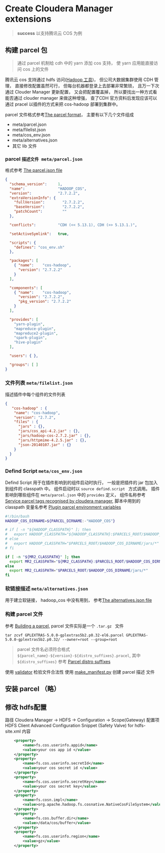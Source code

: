 # Create Cloudera Manager extensions 

<!-- toc -->

>**success**
> 以支持腾讯云 COS 为例

## 构建 parcel 包

> 通过 parcel 机制给 cdh 中的 yarn 添加 cos 支持， 使 yarn 应用能直接访问 cos 上的文件

腾讯云 cos 支持通过 hdfs 访问([Hadoop 工具][1])， 但公司大数据集群使用 CDH 管理， 直接修改配置虽然可行， 但每台机器都登录上去部署非常繁琐， 且万一下次通过 Clouder Manager 更新配置， 又会把配置覆盖掉， 所以要找出一种方式看能否通过 clouder manager 来做这种增强， 查了CDH 官方资料后发现应该可以通过 pracel 以插件的方式来把 cos-hadoop 部署到集群中。

parcel 文件格式参考[The parcel format][2]， 主要有以下几个文件组成

* meta/parcel.json
* meta/filelist.json
* meta/cos_env.json
* meta/alternatives.json 
* 其它 lib 文件

### parcel `描述文件 meta/parcel.json`
格式参考 [The parcel.json file][5]

```json
{
  "schema_version":     1,
  "name":               "HADOOP_COS",
  "version":            "2.7.2.2",
  "extraVersionInfo": {
    "fullVersion":        "2.7.2.2",
    "baseVersion":        "2.7.2.2",
    "patchCount":         ""
  },

  "conflicts":          "CDH (<< 5.13.1), CDH (>> 5.13.1.)",

  "setActiveSymlink":   true,

  "scripts": {
    "defines": "cos_env.sh"
  },

  "packages": [
    { "name":    "cos-hadoop",
      "version": "2.7.2.2"
    }
  ],

  "components": [
    { "name":    "cos-hadoop",
      "version": "2.7.2.2",
      "pkg_version": "2.7.2.2"
    }
  ],

  "provides": [
    "yarn-plugin",
    "mapreduce-plugin",
    "mapreduce2-plugin",
    "spark-plugin",
    "hive-plugin"
  ],

  "users": { },

  "groups": [ ]
}


```

### 文件列表 `meta/filelist.json`

描述插件中每个组件的文件列表 
```json
{
   "cos-hadoop" : {
    "name": "cos-hadoop",
    "version": "2.7.2",
    "files" : {
      "jars" : {},
      "jars/cos_api-4.2.jar" : {},
      "jars/hadoop-cos-2.7.2.jar" : {},
      "jars/httpmime-4.2.5.jar" : {},
      "json-20140107.jar" : {}
    }
  }
}

```
### Defind Script `meta/cos_env.json`

Defind Script 用于在插件影响到的组件启动时执行， 一般是把插件的 jar 包加入到组件的 classpath 中。 组件启动时以 `source defind.script ` 方式调用。 插件影响到哪些组件在 `meta/parcel.json` 中的 `provides` 定义， 组件名称参考 [Service parcel tags recognised by cloudera manager][7], 脚本中用到的 classpath 变量名参考 [Plugin parcel environment variables][8]

```bash
#!/bin/bash
HADOOP_COS_DIRNAME=${PARCEL_DIRNAME:-"HADOOP_COS"}

# if [ -n "${HADOOP_CLASSPATH}" ]; then
#   export HADOOP_CLASSPATH="${HADOOP_CLASSPATH}:$PARCELS_ROOT/$HADOOP_COS_DIRNAME/jars/*"
# else
#   export HADOOP_CLASSPATH="$PARCELS_ROOT/$HADOOP_COS_DIRNAME/jars/*"
# fi

if [ -n "${MR2_CLASSPATH}" ]; then
  export MR2_CLASSPATH="${MR2_CLASSPATH}:$PARCELS_ROOT/$HADOOP_COS_DIRNAME/jars/*"
else
  export MR2_CLASSPATH="$PARCELS_ROOT/$HADOOP_COS_DIRNAME/jars/*"
fi
```

### 软链接描述 `meta/alternatives.json`

用于建立软链接， hadoop_cos 中没有用到， 参考[The alternatives.json file][4]

### 构建 parcel 文件

参考 [Building a parcel][9], parcel 文件实际是一个 `.tar.gz ` 文件

```
tar zcvf GPLEXTRAS-5.0.0-gplextras5b2.p0.32-el6.parcel GPLEXTRAS-5.0.0-gplextras5b2.p0.32/ --owner=root --group=root
```

> parcel 文件名必须符合格式 `${parcel_name}-${version}-${distro_suffixes}.pracel`, 其中 `${distro_suffixes}` 参考 [Parcel distro suffixes][10]

使用 [validator][11] 检验文件合法性
使用 [make_manifest.py][12] 创建 parcel 描述 文件

## 安装 parcel （略）
## 修改 hdfs配置

路径
Cloudera Manager -> HDFS -> Configuration -> Scope(Gateway) 
配置项 HDFS Client Advanced Configuration Snippet (Safety Valve) for hdfs-site.xml
内容
```xml
    <property>
        <name>fs.cos.userinfo.appid</name>
        <value>your cos app id </value>
    </property>
    <property>
        <name>fs.cos.userinfo.secretId</name>
        <value>your cos secret id </value>
    </property>
    <property>
        <name>fs.cos.userinfo.secretKey</name>
        <value>your cos secret key</value>
    </property>
    <property>
        <name>fs.cosn.impl</name>
        <value>org.apache.hadoop.fs.cosnative.NativeCosFileSystem</value>
    </property>
    <property>
        <name>fs.cos.buffer.dir</name>
        <value>/data/cos/buffer</value>
    </property>
    <property>
        <name>fs.cos.userinfo.region</name>
        <value>gz</value>
    </property>
```

[1]:https://cloud.tencent.com/document/product/436/6884
[2]:https://github.com/cloudera/cm_ext/wiki/The-parcel-format
[3]:https://github.com/cloudera/cm_ext/wiki/The-parcel-defines-script
[4]:https://github.com/cloudera/cm_ext/wiki/The-alternatives.json-file
[5]:https://github.com/cloudera/cm_ext/wiki/The-parcel.json-file
[6]:https://github.com/cloudera/cm_ext/wiki/The-parcel-defines-script
[7]:https://github.com/cloudera/cm_ext/wiki/Service-parcel-tags-recognised-by-cloudera-manager
[8]:https://github.com/cloudera/cm_ext/wiki/Plugin-parcel-environment-variables
[9]:https://github.com/cloudera/cm_ext/wiki/Building-a-parcel
[10]:https://github.com/cloudera/cm_ext/wiki/Parcel-distro-suffixes
[11]:https://github.com/cloudera/cm_ext/tree/master/validator
[12]:https://github.com/cloudera/cm_ext/tree/master/make_manifest